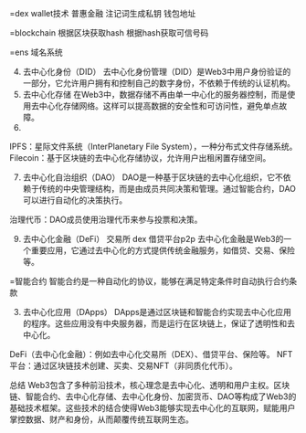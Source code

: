 

=dex wallet技术  普惠金融
注记词生成私钥 钱包地址

=blockchain
根据区块获取hash
根据hash获取可信号码

=ens 域名系统

4. 去中心化身份（DID）
   去中心化身份管理（DID）是Web3中用户身份验证的一部分，它允许用户拥有和控制自己的数字身份，不依赖于传统的认证机构。
5. 去中心化存储
   在Web3中，数据存储不再由单一中心化的服务器控制，而是使用去中心化存储网络。这样可以提高数据的安全性和可访问性，避免单点故障。
6.
IPFS：星际文件系统（InterPlanetary File System），一种分布式文件存储系统。
Filecoin：基于区块链的去中心化存储协议，允许用户出租闲置存储空间。

7. 去中心化自治组织（DAO）
   DAO是一种基于区块链的去中心化组织，它不依赖于传统的中央管理结构，而是由成员共同决策和管理。通过智能合约，DAO可以进行自动化的决策执行。

治理代币：DAO成员使用治理代币来参与投票和决策。


9. 去中心化金融（DeFi） 交易所 dex 借贷平台p2p
   去中心化金融是Web3的一个重要应用，它通过去中心化的方式提供传统金融服务，如借贷、交易、保险等。


=智能合约
智能合约是一种自动化的协议，能够在满足特定条件时自动执行合约条款


3. 去中心化应用（DApps）
   DApps是通过区块链和智能合约实现去中心化应用的程序。这些应用没有中央服务器，而是运行在区块链上，保证了透明性和去中心化。

DeFi（去中心化金融）：例如去中心化交易所（DEX）、借贷平台、保险等。
NFT平台：通过区块链技术创建、买卖、交易NFT（非同质化代币）。


总结
Web3包含了多种前沿技术，核心理念是去中心化、透明和用户主权。区块链、智能合约、去中心化存储、去中心化身份、加密货币、DAO等构成了Web3的基础技术框架。这些技术的结合使得Web3能够实现去中心化的互联网，赋能用户掌控数据、财产和身份，从而颠覆传统互联网生态。
